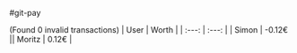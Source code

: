 #git-pay

(Found 0 invalid transactions)
| User | Worth |
| :---: | :---: |
| Simon | -0.12€ || Moritz | 0.12€ |